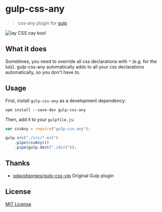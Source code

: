 # gulp-css-any

> css-any plugin for [gulp](https://github.com/wearefractal/gulp)

![lay CSS cay kool](http://media.giphy.com/media/5pxnxdzdZfXFK/giphy.gif)

## What it does

Sometimes, you need to override all css declarations with ``*`` (e.g. for the lulz). 
gulp-css-any automatically adds to all your css declarations automatically, so you don't have to. 

## Usage

First, install `gulp-css-any` as a development dependency:

```shell
npm install --save-dev gulp-css-any
```

Then, add it to your `gulpfile.js`:

```javascript
var cssAny = require("gulp-css-any");

gulp.src("./src/*.ext")
	.pipe(cssAny())
	.pipe(gulp.dest("./dist"));
```
## Thanks

* [gdavidgorges/gulp-css-vip](https://github.com/davidgorges/gulp-css-vip) Original Gulp plugin

## License

[MIT License](http://en.wikipedia.org/wiki/MIT_License)
